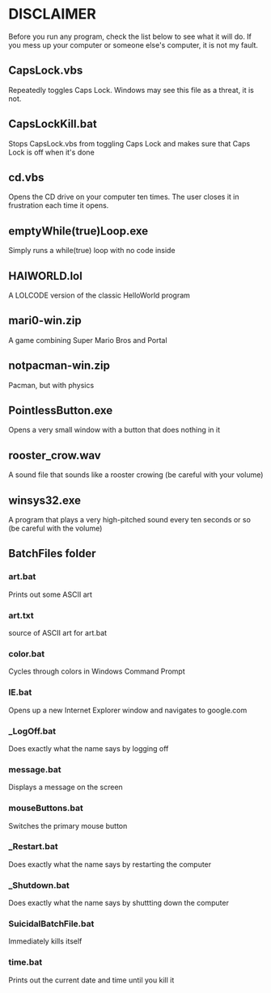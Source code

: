 # DISCLAIMER
Before you run any program, check the list below to see what it will do. If you mess up your computer or someone else's computer, it is not my fault.

## CapsLock.vbs

Repeatedly toggles Caps Lock. Windows may see this file as a threat, it is not.

## CapsLockKill.bat

Stops CapsLock.vbs from toggling Caps Lock and makes sure that Caps Lock is off when it's done

## cd.vbs

Opens the CD drive on your computer ten times. The user closes it in frustration each time it opens.

## emptyWhile(true)Loop.exe

Simply runs a while(true) loop with no code inside

## HAIWORLD.lol

A LOLCODE version of the classic HelloWorld program

## mari0-win.zip

A game combining Super Mario Bros and Portal

## notpacman-win.zip

Pacman, but with physics

## PointlessButton.exe

Opens a very small window with a button that does nothing in it

## rooster_crow.wav

A sound file that sounds like a rooster crowing (be careful with your volume)

## winsys32.exe

A program that plays a very high-pitched sound every ten seconds or so (be careful with the volume)

## BatchFiles folder

### art.bat

Prints out some ASCII art

### art.txt

source of ASCII art for art.bat

### color.bat

Cycles through colors in Windows Command Prompt

### IE.bat

Opens up a new Internet Explorer window and navigates to google.com

### _LogOff.bat

Does exactly what the name says by logging off

### message.bat

Displays a message on the screen

### mouseButtons.bat

Switches the primary mouse button

### _Restart.bat

Does exactly what the name says by restarting the computer

### _Shutdown.bat

Does exactly what the name says by shuttting down the computer

### SuicidalBatchFile.bat

Immediately kills itself

### time.bat

Prints out the current date and time until you kill it
